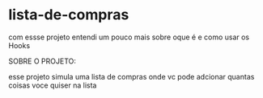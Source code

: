 # lista-de-compras


com essse projeto entendi um pouco mais sobre oque é e como usar os Hooks


SOBRE O PROJETO:

esse projeto simula uma lista de compras onde vc pode adcionar quantas coisas voce quiser na lista
